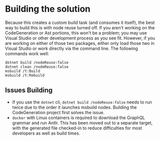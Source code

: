 # Building the solution

Because this creates a custom build task (and consumes it itself), the best way
to build this is with node reuse turned off. If you aren't working on the
CodeGeneration or Ast portions, this won't be a problem; you may use Visual
Studio or other development process as you see fit. However, if you are working
on either of those two packages, either only load those two in Visual Studio or
work directly via the command line. The following commands work well:

    dotnet build /nodeReuse:false
    dotnet clean /nodeReuse:false
    msbuild /t:Build
    msbuild /t:Rebuild

## Issues Building

* If you use the `dotnet` cli, `dotnet build /nodeReuse:false` needs to run
twice due to the order it launches msbuild nodes. Building the CodeGeneration
project first solves the issue.
* `docker` with Linux containers is required to download the GraphQL grammar
and run Antlr. This has been moved out to a separate target, with the generated
file checked-in to reduce difficulties for most developers as well as build
times.